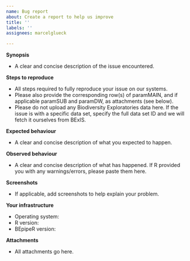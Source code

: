 ```yaml
---
name: Bug report
about: Create a report to help us improve
title: ''
labels: ''
assignees: marcelglueck

---
```


**Synopsis**
- A clear and concise description of the issue encountered.

**Steps to reproduce**
- All steps required to fully reproduce your issue on our systems.
- Please also provide the corresponding row(s) of paramMAIN, and if applicable paramSUB and paramDW, as attachments (see below).
- Please do not upload any Biodiversity Exploratories data here. If the issue is with a specific data set, specify the full data set ID and we will fetch it ourselves from BExIS.

**Expected behaviour**
- A clear and concise description of what you expected to happen.

**Observed behaviour**
- A clear and concise description of what has happened. If R provided you with any warnings/errors, please paste them here.

**Screenshots**
- If applicable, add screenshots to help explain your problem.

**Your infrastructure**
 - Operating system:
 - R version:
 - BEpipeR version: 

**Attachments**
- All attachments go here.
